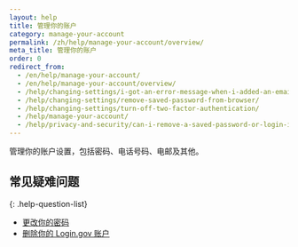 ```yaml
---
layout: help
title: 管理你的账户
category: manage-your-account
permalink: /zh/help/manage-your-account/overview/
meta_title: 管理你的账户
order: 0
redirect_from:
  - /en/help/manage-your-account/
  - /en/help/manage-your-account/overview/
  - /help/changing-settings/i-got-an-error-message-when-i-added-an-email/
  - /help/changing-settings/remove-saved-password-from-browser/
  - /help/changing-settings/turn-off-two-factor-authentication/
  - /help/manage-your-account/
  - /help/privacy-and-security/can-i-remove-a-saved-password-or-login-information-from-my-browser/
---
```


管理你的账户设置，包括密码、电话号码、电邮及其他。

## 常见疑难问题

{: .help-question-list}

- [更改你的密码](/help/manage-your-account/change-your-password/)
- [删除你的 Login.gov 账户](/help/manage-your-account/delete-your-account/)
